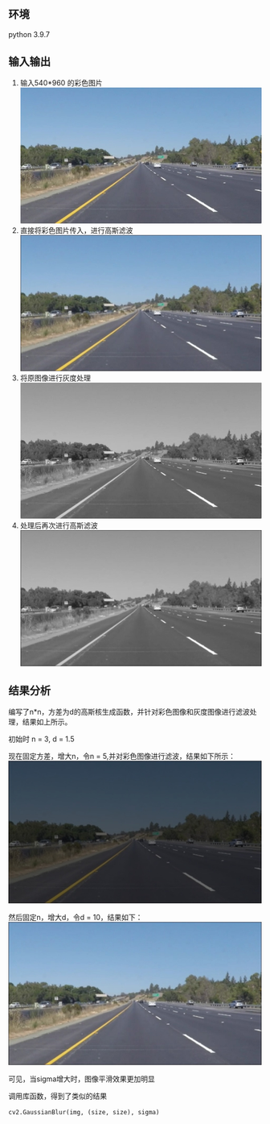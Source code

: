 ## 环境 
python 3.9.7
## 输入输出
1. 输入540*960 的彩色图片
   ![](readme_img/lane.jpg)
2. 直接将彩色图片传入，进行高斯滤波
   ![](readme_img/filter.jpg)
3. 将原图像进行灰度处理
   ![](readme_img/lane_gray.jpg)
4. 处理后再次进行高斯滤波
  ![](readme_img/filter_gray.jpg)
## 结果分析
编写了n*n，方差为d的高斯核生成函数，并针对彩色图像和灰度图像进行滤波处理，结果如上所示。

初始时 n = 3, d = 1.5

现在固定方差，增大n，令n = 5,并对彩色图像进行滤波，结果如下所示：
![](readme_img/up_size.jpg)

然后固定n，增大d，令d = 10，结果如下：
![](readme_img/up_sigma.jpg)

可见，当sigma增大时，图像平滑效果更加明显

调用库函数，得到了类似的结果
```python
cv2.GaussianBlur(img, (size, size), sigma)
```